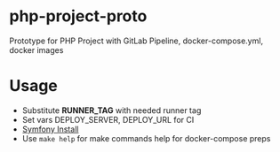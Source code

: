 # php-project-proto
Prototype for PHP Project with GitLab Pipeline, docker-compose.yml, docker images

# Usage
- Substitute __RUNNER_TAG__ with needed runner tag
- Set vars DEPLOY_SERVER, DEPLOY_URL for CI
- [Symfony Install](https://symfony.com/download)  
- Use `make help` for make commands help for docker-compose preps
